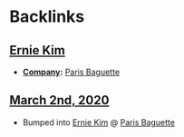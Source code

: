 
# Backlinks
## [Ernie Kim](<Ernie Kim.md>)
- **[Company](<Company.md>):** [Paris Baguette](<Paris Baguette.md>)

## [March 2nd, 2020](<March 2nd, 2020.md>)
- Bumped into [Ernie Kim](<Ernie Kim.md>) @ [Paris Baguette](<Paris Baguette.md>)

